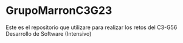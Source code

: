 # GrupoMarronC3G23
Este es el repositorio que utilizare para realizar los retos del C3-G56 Desarrollo de Software (Intensivo)
